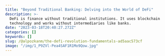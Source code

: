 ```yaml
---
title: "Beyond Traditional Banking: Delving into the World of DeFi"
description: >-
  DeFi is finance without traditional institutions. It uses blockchain
  technology and works without intermediaries like banks.
date: "2023-03-18T20:40:27.272Z"
categories: []
keywords: []
slug: /@alpozkanm/the-defi-revolution-fundamentals-ad5aac573cf
image: "/img/1_P9ZVl-Pea4SAF1R1Mo9Qow.jpg"
---
```

